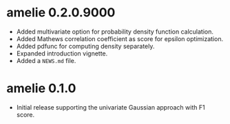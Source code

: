 # amelie 0.2.0.9000

* Added multivariate option for probability density function calculation.
* Added Mathews correlation coefficient as score for epsilon optimization.
* Added pdfunc for computing density separately.
* Expanded introduction vignette.
* Added a `NEWS.md` file.

# amelie 0.1.0

* Initial release supporting the univariate Gaussian approach with F1 score.